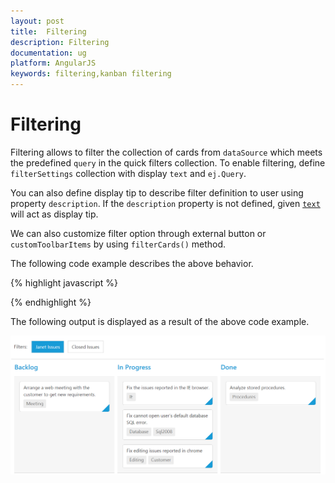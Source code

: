 ```yaml
---
layout: post
title:  Filtering
description: Filtering
documentation: ug
platform: AngularJS
keywords: filtering,kanban filtering
---
```


# Filtering

Filtering allows to filter the collection of cards from `dataSource` which meets the predefined `query` in the quick filters collection. To enable filtering, define `filterSettings` collection with display `text` and `ej.Query`. 

You can also define display tip to describe filter definition to user using property `description`. If the `description` property is not defined, given [`text`](https://help.syncfusion.com/api/js/ejkanban#members:filtersettings-text) will act as display tip.

We can also customize filter option through external button or `customToolbarItems` by using `filterCards()` method.

The following code example describes the above behavior.

{% highlight javascript %}

<!DOCTYPE html>
<html xmlns="http://www.w3.org/1999/xhtml" lang="en" ng-app="KanbanApp">
<head>
    <title>Essential Studio for AngularJS: Kanban</title>   
</head>
<body ng-controller="KanbanCtrl">
    <div id="Kanban" ej-kanban e-datasource="data" e-keyfield="Status" e-fields-content="Summary" e-fields-primarykey="Id">
        <div e-columns>
            <div e-column e-headertext="Backlog" e-key="Open"></div>
            <div e-column e-headertext="In Progress" e-key="InProgress"></div>
            <div e-column e-headertext="Done" e-key="Close"></div>
        </div>
        <div e-filtersettings>
            <div e-filtersetting e-text="Janet Issues" e-query="query1" e-description="Displays issues which matches the assignee as 'Janet Leverling'"></div>
            <div e-filtersetting e-text="InProgress Issues" e-query="query2" e-description="Display the issues of 'In Progress'"></div>
        </div>	
    </div>
    <script>
        angular.module('KanbanApp', ['ejangular'])
            .controller('KanbanCtrl', function ($scope) {
                $scope.data = new ej.DataManager(window.kanbanData).executeLocal(ej.Query().take(30));
                $scope.query1 = new ej.Query().where('Assignee', 'equal', 'Janet Leverling');
                $scope.query2 = new ej.Query().where('Status', 'equal', 'InProgress');
            });
    </script>
</body>
</html>

{% endhighlight %}

The following output is displayed as a result of the above code example.

![](Filtering_images/filter_img1.png)